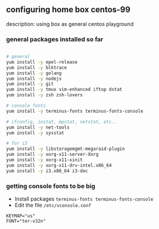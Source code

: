 ## configuring home box centos-99

description: using box as general centos playground

### general packages installed so far
```bash

# general
yum install -y epel-release
yum install -y blktrace
yum install -y golang
yum install -y nodejs
yum install -y git
yum install -y tmux vim-enhanced iftop dstat
yum install -y zsh zsh-lovers

# console fonts
yum install -y terminus-fonts terminus-fonts-console

# ifconfig, iostat, mpstat, netstat, etc..
yum install -y net-tools
yum install -y sysstat

# for i3
yum install -y libstoragemgmt-megaraid-plugin
yum install -y xorg-x11-server-Xorg
yum install -y xorg-x11-xinit
yum install -y xorg-x11-drv-intel.x86_64
yum install -y i3.x86_64 i3-doc
```

### getting console fonts to be big
- Install packages `terminus-fonts terminus-fonts-console`
- Edit the file `/etc/vconsole.conf`

```
KEYMAP="us"
FONT="ter-v32n"
```

